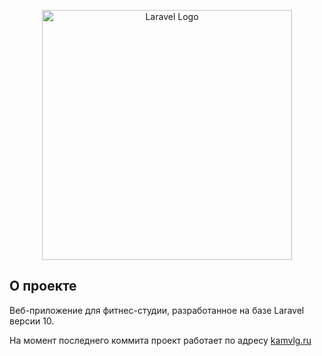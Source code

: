 <p align="center"><a href="https://laravel.com" target="_blank"><img src="https://raw.githubusercontent.com/laravel/art/master/logo-lockup/5%20SVG/2%20CMYK/1%20Full%20Color/laravel-logolockup-cmyk-red.svg" width="400" alt="Laravel Logo"></a></p>

## О проекте

Веб-приложение для фитнес-студии, разработанное на базе Laravel версии 10.

На момент последнего коммита проект работает по адресу [kamvlg.ru](https://www.kamvlg.ru/)


